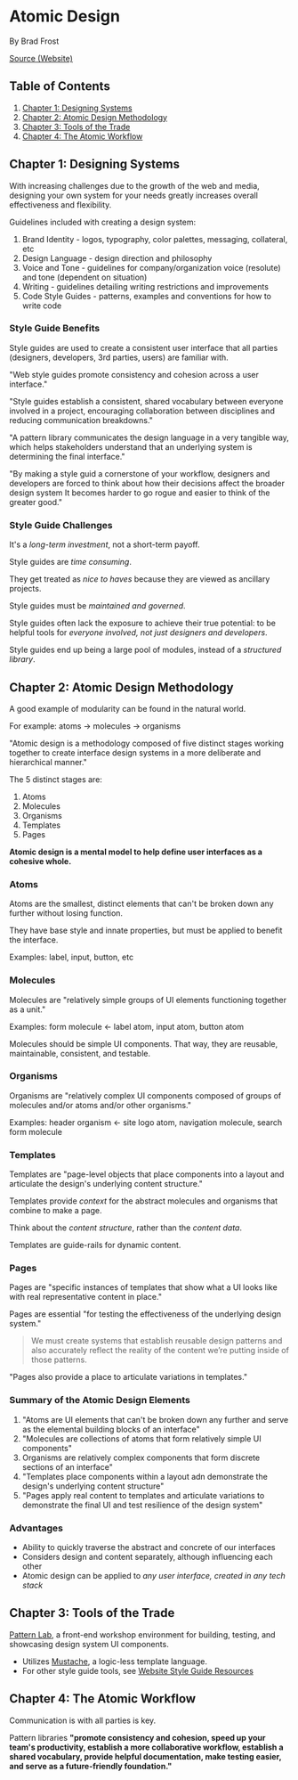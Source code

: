 # Atomic Design

By Brad Frost

[Source (Website)](https://atomicdesign.bradfrost.com/table-of-contents/)

## Table of Contents

1. [Chapter 1: Designing Systems](#chapter-1-designing-systems)
2. [Chapter 2: Atomic Design Methodology](#chapter-2-atomic-design-methodology)
3. [Chapter 3: Tools of the Trade](#chapter-3-tools-of-the-trade)
4. [Chapter 4: The Atomic Workflow](#chapter-4-the-atomic-workflow)

## Chapter 1: Designing Systems

With increasing challenges due to the growth of the web and media, designing your own system for your needs greatly increases overall effectiveness and flexibility.

Guidelines included with creating a design system:

1. Brand Identity - logos, typography, color palettes, messaging, collateral, etc
2. Design Language - design direction and philosophy
3. Voice and Tone - guidelines for company/organization voice (resolute) and tone (dependent on situation)
4. Writing - guidelines detailing writing restrictions and improvements
5. Code Style Guides - patterns, examples and conventions for how to write code

### Style Guide Benefits

Style guides are used to create a consistent user interface that all parties (designers, developers, 3rd parties, users) are familiar with.

"Web style guides promote consistency and cohesion across a user interface."

"Style guides establish a consistent, shared vocabulary between everyone involved in a project, encouraging collaboration between disciplines and reducing communication breakdowns."

"A pattern library communicates the design language in a very tangible way, which helps stakeholders understand that an underlying system is determining the final interface."

"By making a style guid a cornerstone of your workflow, designers and developers are forced to think about how their decisions affect the broader design system It becomes harder to go rogue and easier to think of the greater good."

### Style Guide Challenges

It's a _long-term investment_, not a short-term payoff.

Style guides are _time consuming_.

They get treated as _nice to haves_ because they are viewed as ancillary projects.

Style guides must be _maintained and governed_.

Style guides often lack the exposure to achieve their true potential: to be helpful tools for _everyone involved, not just designers and developers_.

Style guides end up being a large pool of modules, instead of a _structured library_.

## Chapter 2: Atomic Design Methodology

A good example of modularity can be found in the natural world.

For example: atoms -> molecules -> organisms

"Atomic design is a methodology composed of five distinct stages working together to create interface design systems in a more deliberate and hierarchical manner."

The 5 distinct stages are:

1. Atoms
2. Molecules
3. Organisms
4. Templates
5. Pages

**Atomic design is a mental model to help define user interfaces as a cohesive whole.**

### Atoms

Atoms are the smallest, distinct elements that can't be broken down any further without losing function.

They have base style and innate properties, but must be applied to benefit the interface.

Examples: label, input, button, etc

### Molecules

Molecules are "relatively simple groups of UI elements functioning together as a unit."

Examples: form molecule <- label atom, input atom, button atom

Molecules should be simple UI components. That way, they are reusable, maintainable, consistent, and testable.

### Organisms

Organisms are "relatively complex UI components composed of groups of molecules and/or atoms and/or other organisms."

Examples: header organism <- site logo atom, navigation molecule, search form molecule

### Templates

Templates are "page-level objects that place components into a layout and articulate the design's underlying content structure."

Templates provide _context_ for the abstract molecules and organisms that combine to make a page.

Think about the _content structure_, rather than the _content data_.

Templates are guide-rails for dynamic content.

### Pages

Pages are "specific instances of templates that show what a UI looks like with real representative content in place."

Pages are essential "for testing the effectiveness of the underlying design system."

> We must create systems that establish reusable design patterns and also accurately reflect the reality of the content we’re putting inside of those patterns.

"Pages also provide a place to articulate variations in templates."

### Summary of the Atomic Design Elements

1. "Atoms are UI elements that can't be broken down any further and serve as the elemental building blocks of an interface"
2. "Molecules are collections of atoms that form relatively simple UI components"
3. Organisms are relatively complex components that form discrete sections of an interface"
4. "Templates place components within a layout adn demonstrate the design's underlying content structure"
5. "Pages apply real content to templates and articulate variations to demonstrate the final UI and test resilience of the design system"

### Advantages

- Ability to quickly traverse the abstract and concrete of our interfaces
- Considers design and content separately, although influencing each other
- Atomic design can be applied to _any user interface, created in any tech stack_

## Chapter 3: Tools of the Trade

[Pattern Lab](https://patternlab.io/), a front-end workshop environment for building, testing, and showcasing design system UI components.

- Utilizes [Mustache](https://mustache.github.io/), a logic-less template language.
- For other style guide tools, see [Website Style Guide Resources](http://styleguides.io/tools.html)

## Chapter 4: The Atomic Workflow

Communication is with all parties is key.

Pattern libraries **"promote consistency and cohesion, speed up your team's productivity, establish a more collaborative workflow, establish a shared vocabulary, provide helpful documentation, make testing easier, and serve as a future-friendly foundation."**

